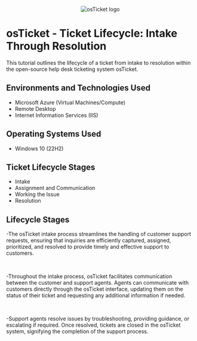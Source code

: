 <p align="center">
<img src="https://i.imgur.com/Clzj7Xs.png" alt="osTicket logo"/>
</p>

<h1>osTicket - Ticket Lifecycle: Intake Through Resolution</h1>
This tutorial outlines the lifecycle of a ticket from intake to resolution within the open-source help desk ticketing system osTicket.<br />

<h2>Environments and Technologies Used</h2>

- Microsoft Azure (Virtual Machines/Compute)
- Remote Desktop
- Internet Information Services (IIS)

<h2>Operating Systems Used </h2>

- Windows 10</b> (22H2)

<h2>Ticket Lifecycle Stages</h2>

- Intake
- Assignment and Communication
- Working the Issue
- Resolution

<h2>Lifecycle Stages</h2>

<p>
</p>
<p>
-The osTicket intake process streamlines the handling of customer support requests, ensuring that inquiries are efficiently captured, assigned, prioritized, and resolved to provide timely and effective support to customers.
</p>
<br />

<p>
</p>
<p>
-Throughout the intake process, osTicket facilitates communication between the customer and support agents. Agents can communicate with customers directly through the osTicket interface, updating them on the status of their ticket and requesting any additional information if needed.</p>
<br />

<p>
</p>
<p>
-Support agents resolve issues by troubleshooting, providing guidance, or escalating if required. Once resolved, tickets are closed in the osTicket system, signifying the completion of the support process.
</p>
<br />

